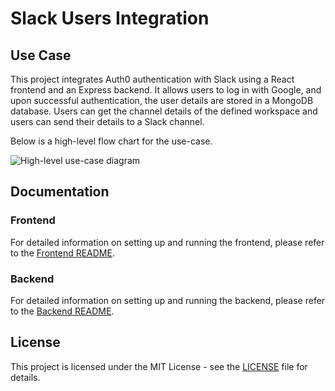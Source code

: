 # Slack Users Integration

## Use Case

This project integrates Auth0 authentication with Slack using a React frontend and an Express backend. It allows users to log in with Google, and upon successful authentication, the user details are stored in a MongoDB database. Users can get the channel details of the defined workspace and users can send their details to a Slack channel.

Below is a high-level flow chart for the use-case.

![High-level use-case diagram](https://www.canva.com/design/DAGM3s23Pkg/vEScaUGI7CidfDj5CLMPCQ/view?utm_content=DAGM3s23Pkg&utm_campaign=share_your_design&utm_medium=link&utm_source=shareyourdesignpanel)

## Documentation

### Frontend

For detailed information on setting up and running the frontend, please refer to the [Frontend README](./frontend/README.md).

### Backend

For detailed information on setting up and running the backend, please refer to the [Backend README](./backend/README.md).

## License

This project is licensed under the MIT License - see the [LICENSE](LICENSE) file for details.
